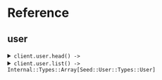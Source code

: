 # Reference
## user
<details><summary><code>client.user.head() -> </code></summary>
<dl>
<dd>

#### 🔌 Usage

<dl>
<dd>

<dl>
<dd>

```ruby
client.user.head();
```
</dd>
</dl>
</dd>
</dl>


</dd>
</dl>
</details>

<details><summary><code>client.user.list() -> Internal::Types::Array[Seed::User::Types::User]</code></summary>
<dl>
<dd>

#### 🔌 Usage

<dl>
<dd>

<dl>
<dd>

```ruby
client.user.list({
  limit:1
});
```
</dd>
</dl>
</dd>
</dl>

#### ⚙️ Parameters

<dl>
<dd>

<dl>
<dd>

**limit:** `Integer` 
    
</dd>
</dl>
</dd>
</dl>


</dd>
</dl>
</details>
